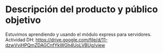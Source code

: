 # Descripción del producto y público objetivo

Estuvimos aprendiendo y usando el módulo express para servidores.
Actividad DH: https://drive.google.com/file/d/11-dzwVviHPQmZDAGCnfYkWGh4UoLVBUg/view